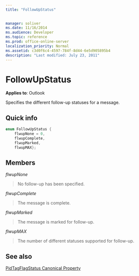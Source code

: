 ```yaml
---
title: "FollowUpStatus"
 
 
manager: soliver
ms.date: 11/16/2014
ms.audience: Developer
ms.topic: reference
ms.prod: office-online-server
localization_priority: Normal
ms.assetid: c3d0f6c4-4597-784f-8d44-6e5d905895b4
description: "Last modified: July 23, 2011"
---
```


# FollowUpStatus

  
  
**Applies to**: Outlook 
  
Specifies the different follow-up statuses for a message.
  
## Quick info

```cpp
enum FollowUpStatus { 
    flwupNone = 0, 
    flwupComplete, 
    flwupMarked, 
    flwupMAX}; 

```

## Members

 _flwupNone_
  
> No follow-up has been specified.
    
 _flwupComplete_
  
> The message is complete.
    
 _flwupMarked_
  
> The message is marked for follow-up.
    
 _flwupMAX_
  
> The number of different statuses supported for follow-up.
    
## See also



[PidTagFlagStatus Canonical Property](pidtagflagstatus-canonical-property.md)

